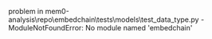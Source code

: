 problem in mem0-analysis\repo\embedchain\tests\models\test_data_type.py - ModuleNotFoundError: No module named 'embedchain'
